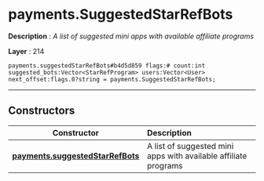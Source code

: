 # payments.SuggestedStarRefBots

**Description** : *A list of suggested mini apps with available affiliate programs*

**Layer** : 214

```tl
payments.suggestedStarRefBots#b4d5d859 flags:# count:int suggested_bots:Vector<StarRefProgram> users:Vector<User> next_offset:flags.0?string = payments.SuggestedStarRefBots;
```

---

## Constructors

| Constructor | Description |
| :---: | :--- |
| [**payments.suggestedStarRefBots**](constructor/payments.suggestedStarRefBots) | A list of suggested mini apps with available affiliate programs |